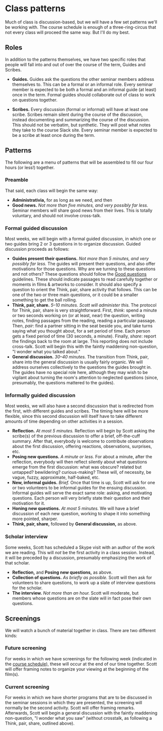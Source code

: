 # Class patterns
Much of class is discussion-based, but we will have a few set patterns we'll be working with. The course schedule is enough of a three-ring-circus that not every class will proceed the same way. But I'll do my best.

## Roles
In addition to the patterns themselves, we have two specific roles that people will fall into and out of over the course of the term, Guides and Scribes.

* **Guides.** Guides ask the questions the other seminar members address themselves to. This can be a formal or an informal role. Every seminar member is expected to be both a formal and an informal guide (at least) once in the term. Formal guides should collaborate out of class to work on questions together.

* **Scribes.** Every discussion (formal or informal) will have at least one scribe. Scribes remain silent during the course of the discussion, instead documenting and summarizing the course of the discussion. This should not be verbatim, but synthetic. They will post what notes they take to the course Slack site. Every seminar member is expected to be a scribe at least once during the term.

## Patterns
The following are a menu of patterns that will be assembled to fill our four hours (or less!) together.

### Preamble
That said, each class will begin the same way:
* **Administrativia,** for as long as we need, and then
* **Good news.** _Not more than five minutes, and very possibly far less._ Seminar members will share good news from their lives. This is totally voluntary, and should not involve cross-talk.

### Formal guided discussion
Most weeks, we will begin with a formal guided discussion, in which one or two guides bring 2 or 3 questions in to organize discussion. Guided discussion proceeds as follows:
* **Guides present their questions.** _Not more than 5 minutes, and very possibly far less._ The guides will present their questions, and also offer motivations for those questions. Why are we turning to these questions and not others? These questions should follow the [Good questions](questions-and-discussions.md#good-questions) guidelines. These should indicate passages to read carefully together or moments in films & artworks to consider. It should also specify a question to orient the Think, pair, share activity that follows. This can be one of the two or three main questions, or it could be a smaller something to get the ball rolling.
* **Think, pair, share.** _5–10 minutes. Scott will administer this._ The protocol for Think, pair, share is very straightforward. First, _think_: spend a minute or two seconds working on (or at least, near) the question, writing notes, finding passages from the reading, reading a particular passage. Then, _pair_: find a partner sitting in the seat beside you, and take turns saying what you thought about, for a set period of time. Each person gets a fixed period of time (30 seconds, a minute). Finally, _share_: report the findings back to the room at large. This reporting does not include cross-talk. Scott will begin this with the faintly maddening non-question, "I wonder what you talked about."
* **General discussion.** _30–40 minutes._ The transition from Think, pair, share into the general discussion is usually fairly organic. We will address ourselves collectively to the questions the guides brought in. The guides have no special role here, although they may wish to be vigilant about turning the room's attention to neglected questions (since, presumably, the questions mattered to the guides).

### Informally guided discussion
Most weeks, we will also have a second discussion that is redirected from the first, with different guides and scribes. The timing here will be more flexible, since this second discussion will itself have to take different amounts of time depending on other activities in a session.
* **Reflection.** _At most 5 minutes._ Reflection will begin by Scott asking the scribe(s) of the previous discussion to offer a brief, off-the-cuff summary. After that, everybody is welcome to contribute observations about the first discussion, offering reactions, observations, surprises, etc.
* **Posing new questions.** _A minute or less._ For about a minute, after the reflection, everybody will then reflect silently about what questions emerge from the first discussion: what was obscure? related but untapped? bewildering? curious-making? These will, of necessity, be vague, fuzzy, approximate, half-baked, etc.
* **New, informal guides.** _Brief._ Once that time is up, Scott will ask for one or two volunteers to be informal guides for the ensuing discussion. Informal guides will serve the exact same role: asking, and motivating questions. Each person will very briefly state their question and their motivation for it.
* **Honing new questions.** _At most 5 minutes._ We will have a brief discussion of each new question, working to shape it into something more pointed, sharper.
* **Think, pair, share,** followed by **General discussion,** as above.

### Scholar interview
Some weeks, Scott has scheduled a Skype visit with an author of the work we are reading. This will _not_ be the first activity in a class session. Instead, it will be preceded by a discussion, presumably emphasizing the work of that scholar.
* **Reflection,** and **Posing new questions,** as above.
* **Collection of questions.** _As briefly as possible._ Scott will then ask for volunteers to share questions, to work up a slate of interview questions for the scholar.
* **The interview.** _Not more than an hour._ Scott will moderate, but members whose questions are on the slate will in fact pose their own questions.

## Screenings
We will watch a bunch of material together in class. There are two different kinds:

### Future screening
For weeks in which we have screenings for the following week (indicated in the [course schedule](syllabus.md#course-schedule)), these will occur at the end of our time together. Scott will offer framing notes to organize your viewing at the beginning of the film(s).

### Current screening
For weeks in which we have shorter programs that are to be discussed in the seminar sessions in which they are presented, the screening will normally be the second activity. Scott will offer framing remarks. Afterwards, Scott will begin a general discussion with the faintly maddening non-question, "I wonder what you saw" (without crosstalk, as following a Think, pair, share, outlined above).
